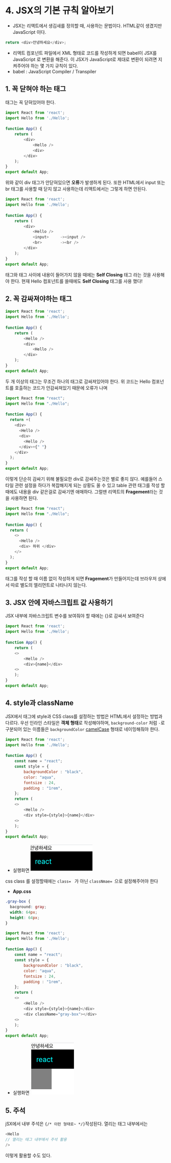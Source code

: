 # 4. JSX의 기본 규칙 알아보기

- JSX는 리액트에서 생김새를 정의할 때, 사용하는 문법이다. HTML같이 생겼지만 JavaScript 이다.

```javascript
return <div>안녕하세요</div>;
```

- 리액트 컴포넌트 파일에서 XML 형태로 코드를 작성하게 되면 babel이 JSX를 JavaScript 로 변환을 해준다. 이 JSX가 JavaScript로 제대로 변환이 되려면 지켜주어야 하는 몇 가지 규칙이 있다.
- babel : JavaScript Compiler / Transpiler

## 1. 꼭 닫혀야 하는 태그

태그는 꼭 닫혀있어야 한다.

```javascript
import React from 'react';
import Hello from './Hello';

function App() {
	return (
		<div>
			<Hello />
			<div>
		</div>
	);
}
export default App;
```

위와 같이 div 태그가 안닫혀있으면 **오류**가 발생하게 된다.
또한 HTML에서 input 또는 br 태그를 사용할 때 닫지 않고 사용하는데 리액트에서는 그렇게 하면 안된다.

```javascript
import React from 'react';
import Hello from './Hello';

function App() {
	return (
		<div>
			<Hello />
			<input>     -><input />
			<br>        -><br />
		</div>
	);
}
export default App;
```

태그와 태그 사이에 내용이 들어가지 않을 때에는 **Self Closing** 태그 라는 것을 사용해야 한다. 현재 Hello 컴포넌트를 쓸때에도 **Self Closing** 태그를 사용 했다!

## 2. 꼭 감싸져야하는 태그

```javascript
import React from 'react';
import Hello from './Hello';

function App() {
	return (
		<Hello />
		<div>
			<Hello />
		</div>
	);
}
export default App;
```

두 개 이상의 태그는 무조건 하나의 태그로 감싸져있어야 한다. 위 코드는
Hello 컴포넌트를 호출하는 코드가 안감싸져있기 때문에 오류가 나며

```javascript
import React from "react";
import Hello from "./Hello";

function App() {
  return +(
    <div>
      <Hello />
      <div>
        <Hello />
      </div>+{" "}
    </div>
  );
}
export default App;
```

이렇게 단순히 감싸기 위해 불필요한 div로 감싸주는것은 별로 좋지 않다. 예를들어 스타일 관련 설정을 하다가 복잡해지게 되는 상황도 올 수 있고 table 관련 태그를 작성 할 때에도 내용을 div 같은걸로 감싸기엔 애매하다. 그럴땐 리액트의 **Fragement**라는 것을 사용하면 된다.

```javascript
import React from "react";
import Hello from "./Hello";

function App() {
  return (
    <>
      <Hello />
      <div> 하위 </div>
    </>
  );
}
export default App;
```

태그를 작성 할 때 이름 없이 작성하게 되면 **Fragement**가 만들어지는데 브라우저 상에서 따로 별도의 엘리먼트로 나타나지 않는다.

## 3. JSX 안에 자바스크립트 값 사용하기

JSX 내부에 자바스크립트 변수를 보여줘야 할 때에는 {}로 감싸서 보여준다

```javascript
import React from 'react';
import Hello from './Hello';

function App() {
	return (
	<>
		<Hello />
		<div>{name}</div>
	<>
	);
}
export default App;
```

## 4. style과 className

JSX에서 태그에 style과 CSS class를 설정하는 방법은 HTML에서 설정하는 방법과 다르다.
우선 인라인 스타일은 **객체 형태**로 작성해야하며, `background-color` 처럼 `-`로 구분되어 있는 이름들은 `backgroundColor` [camelCase](https://ko.wikipedia.org/wiki/%EB%82%99%ED%83%80_%EB%8C%80%EB%AC%B8%EC%9E%90) 형태로 네이밍해줘야 한다.

```javascript
import React from 'react';
import Hello from './Hello';

function App() {
	const name = "react";
	const style = {
		backgroundColor : "black",
		color: "aqua",
		fontsize : 24,
		padding : "1rem",
	};
	return (
	<>
		<Hello />
		<div style={style}>{name}</div>
	<>
	);
}
export default App;
```

- 실행화면
  ![image/4_1.png](image/4_1.png)

css class 를 설정할때에는 `class= ` 가 아닌 `classNmae= `으로 설정해주어야 한다

- **App.css**

```css
.gray-box {
  bacground: gray;
  width: 64px;
  height: 64px;
}
```

```javascript
import React from 'react';
import Hello from './Hello';

function App() {
	const name = "react";
	const style = {
		backgroundColor : "black",
		color: "aqua",
		fontsize : 24,
		padding : "1rem",
	};
	return (
	<>
		<Hello />
		<div style={style}>{name}</div>
		<div className="gray-box"></div>
	<>
	);
}
export default App;
```

- 실행화면
  ![image/4_2.png](image/4_2.png)

## 5. 주석

jSX에서 내부 주석은 `{/* 이런 형태로~ */}`작성된다.
열리는 태그 내부에서는

```javascript
<Hello
// 열리는 태그 내부에서 주석 활용
/>
```

이렇게 활용할 수도 있다.
